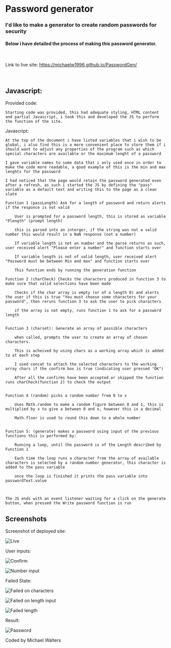 # Password generator

### I'd like to make a generator to create random passwords for security 

#### Below i have detailed the process of making this password generator.

<br>

Link to live site: https://michaelw1996.github.io/PasswordGen/

<br>


## Javascript:

Provided code:

    Starting code was provided, this had adequate styling, HTML content and partial Javascript, i took this and developed the JS to perform the function of the site.

Javascript:

    At the top of the document i have listed variables that i wish to be global, i also find this is a more convenient place to store them if i should want to adjust any properties of the program such as which special characters are available or the maximum lenght of a password

    I gave variable names to some data that i only used once in order to make the code more readable, a good example of this is the min and max lenghts for the password 

    I had noticed that the page would retain the password generated even after a refresh, as such i started the JS by defining the "pass" variable as a default text and writing this to the page as a clean slate

    Function 1 (passLength) Ask for a length of password and return alerts if the responce is not valid

        User is prompted for a password length, this is stored as variable "Plength" (prompt length)

        this is parsed into an interger, if the string was not a valid number this would result in a NaN response (not a number)

        If variable length is not an number and the parse returns as such, user received alert "Please enter a number" and function starts over

        If variable length is not of valid length, user received alert "Password must be between Min and max" and function starts over

        This function ends by running the generation function

    Function 2 (charCheck) Checks the characters produced in function 3 to make sure that valid selections have been made

        Checks if the char array is empty (or of a length 0) and alerts the user if this is true "You must choose some characters for your password", then reruns function 3 to ask the user to pick characters

        if the array is not empty, runs function 1 to ask for a password length


    Function 3 (charset): Generate an array of possible characters

        when called, prompts the user to create an array of chosen characters.

        This is acheived by using chars as a working array which is added to at each step

        I used concat to attach the selected characters to the working array chars if the confirm box is true (indicating user pressed "OK")

        After all the confirms have been accepted or skipped the function runs charCheck(function 2) to check the output


    Function 4 (random) picks a random number from 0 to x

        Uses Math.random to make a random figure between 0 and 1, this is multiplied by x to give a between 0 and x, however this is a decimal

        Math.floor is used to round this down to a whole number


    Function 5: (generate) makes a password using input of the previous functions this is performed by: 
    
        Running a loop, until the password is of the Length described by Function 1

        Each time the loop runs a character from the array of available characters is selected by a random number generator, this character is added to the pass variable

        once the loop is finished it prints the pass variable into passwordText.value 


   
    The JS ends with an event listener waiting for a click on the generate button, when pressed the Write password function is run 


## Screenshots

Screenshot of deployed site:

![Live](assets/Images/LiveSite.png)

User inputs:

![Confirm](assets/Images/Confirm.png)

![Number input](assets/Images/Length%20Prompt.png)


Failed State:

![Failed on characters](assets/Images/Failed.png)

![Failed on length input](assets/Images/Failed%20Number.PNG)

![Failed length](assets/Images/FailedLength.png)


Result:

![Password](assets/Images/Password.png)


Coded by Michael Walters
